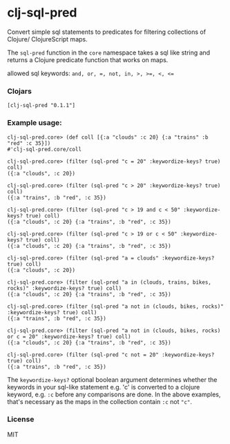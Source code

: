 # clj-sql-pred
Convert simple sql statements to predicates for filtering collections of Clojure/ ClojureScript maps.

The `sql-pred` function in the `core` namespace takes a sql like string and returns a Clojure predicate function that works on maps.

allowed sql keywords: `and, or, =, not, in, >, >=, <, <=`

### Clojars

    [clj-sql-pred "0.1.1"]


### Example usage:

    clj-sql-pred.core> (def coll [{:a "clouds" :c 20} {:a "trains" :b "red" :c 35}])
    #'clj-sql-pred.core/coll
    
    clj-sql-pred.core> (filter (sql-pred "c = 20" :keywordize-keys? true) coll)
    ({:a "clouds", :c 20})
    
    clj-sql-pred.core> (filter (sql-pred "c > 20" :keywordize-keys? true) coll)
    ({:a "trains", :b "red", :c 35})
    
    clj-sql-pred.core> (filter (sql-pred "c > 19 and c < 50" :keywordize-keys? true) coll)
    ({:a "clouds", :c 20} {:a "trains", :b "red", :c 35})
    
    clj-sql-pred.core> (filter (sql-pred "c > 19 or c < 50" :keywordize-keys? true) coll)
    ({:a "clouds", :c 20} {:a "trains", :b "red", :c 35})
    
    clj-sql-pred.core> (filter (sql-pred "a = clouds" :keywordize-keys? true) coll)
    ({:a "clouds", :c 20})
    
    clj-sql-pred.core> (filter (sql-pred "a in (clouds, trains, bikes, rocks)" :keywordize-keys? true) coll)
    ({:a "clouds", :c 20} {:a "trains", :b "red", :c 35})
    
    clj-sql-pred.core> (filter (sql-pred "a not in (clouds, bikes, rocks)" :keywordize-keys? true) coll)
    ({:a "trains", :b "red", :c 35})
    
    clj-sql-pred.core> (filter (sql-pred "a not in (clouds, bikes, rocks) or c = 20" :keywordize-keys? true) coll)
    ({:a "clouds", :c 20} {:a "trains", :b "red", :c 35})
    
    clj-sql-pred.core> (filter (sql-pred "c not = 20" :keywordize-keys? true) coll)
    ({:a "trains", :b "red", :c 35})

The `keywordize-keys?` optional boolean argument determines whether the keywords in your sql-like statement e.g. 'c' is converted to a clojure keyword, e.g. `:c` before any comparisons are done. In the above examples, that's necessary as the maps in the collection contain `:c` not `"c"`.


### License

MIT
